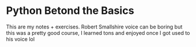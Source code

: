 # Python Betond the Basics
This are my notes + exercises. 
Robert Smallshire voice can be boring but this was a pretty good course, I learned tons and enjoyed once I got used to his voice lol
